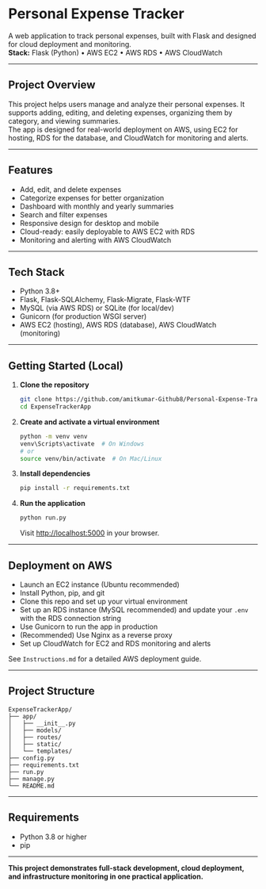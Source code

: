# Personal Expense Tracker

A web application to track personal expenses, built with Flask and designed for cloud deployment and monitoring.  
**Stack:** Flask (Python) • AWS EC2 • AWS RDS • AWS CloudWatch

---

## Project Overview

This project helps users manage and analyze their personal expenses. It supports adding, editing, and deleting expenses, organizing them by category, and viewing summaries.  
The app is designed for real-world deployment on AWS, using EC2 for hosting, RDS for the database, and CloudWatch for monitoring and alerts.

---

## Features

- Add, edit, and delete expenses
- Categorize expenses for better organization
- Dashboard with monthly and yearly summaries
- Search and filter expenses
- Responsive design for desktop and mobile
- Cloud-ready: easily deployable to AWS EC2 with RDS
- Monitoring and alerting with AWS CloudWatch

---

## Tech Stack

- Python 3.8+
- Flask, Flask-SQLAlchemy, Flask-Migrate, Flask-WTF
- MySQL (via AWS RDS) or SQLite (for local/dev)
- Gunicorn (for production WSGI server)
- AWS EC2 (hosting), AWS RDS (database), AWS CloudWatch (monitoring)

---

## Getting Started (Local)

1. **Clone the repository**
   ```bash
   git clone https://github.com/amitkumar-Github8/Personal-Expense-Tracker-Flask-AWS.git
   cd ExpenseTrackerApp
   ```

2. **Create and activate a virtual environment**
   ```bash
   python -m venv venv
   venv\Scripts\activate  # On Windows
   # or
   source venv/bin/activate  # On Mac/Linux
   ```

3. **Install dependencies**
   ```bash
   pip install -r requirements.txt
   ```

4. **Run the application**
   ```bash
   python run.py
   ```
   Visit [http://localhost:5000](http://localhost:5000) in your browser.

---

## Deployment on AWS

- Launch an EC2 instance (Ubuntu recommended)
- Install Python, pip, and git
- Clone this repo and set up your virtual environment
- Set up an RDS instance (MySQL recommended) and update your `.env` with the RDS connection string
- Use Gunicorn to run the app in production
- (Recommended) Use Nginx as a reverse proxy
- Set up CloudWatch for EC2 and RDS monitoring and alerts

See `Instructions.md` for a detailed AWS deployment guide.

---

## Project Structure

```
ExpenseTrackerApp/
├── app/
│   ├── __init__.py
│   ├── models/
│   ├── routes/
│   ├── static/
│   └── templates/
├── config.py
├── requirements.txt
├── run.py
├── manage.py
└── README.md
```

---

## Requirements

- Python 3.8 or higher
- pip

  
---

**This project demonstrates full-stack development, cloud deployment, and infrastructure monitoring in one practical application.**
